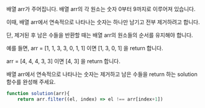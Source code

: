 배열 arr가 주어집니다. 배열 arr의 각 원소는 숫자 0부터 9까지로 이루어져 있습니다. 

이때, 배열 arr에서 연속적으로 나타나는 숫자는 하나만 남기고 전부 제거하려고 합니다. 

단, 제거된 후 남은 수들을 반환할 때는 배열 arr의 원소들의 순서를 유지해야 합니다. 

예를 들면, arr = [1, 1, 3, 3, 0, 1, 1] 이면 [1, 3, 0, 1] 을 return 합니다.

arr = [4, 4, 4, 3, 3] 이면 [4, 3] 을 return 합니다.

배열 arr에서 연속적으로 나타나는 숫자는 제거하고 남은 수들을 return 하는 solution 함수를 완성해 주세요.

```js
function solution(arr){
    return arr.filter((el, index) => el !== arr[index+1])

```
